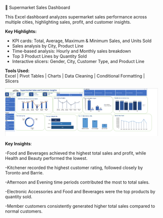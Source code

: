 🛒 Supermarket Sales Dashboard

This Excel dashboard analyzes supermarket sales performance across multiple cities, highlighting sales, profit, and customer insights.

**Key Highlights:**
- KPI cards: Total, Average, Maximum & Minimum Sales, and Units Sold  
- Sales analysis by City, Product Line 
- Time-based analysis: Hourly and Monthly sales breakdown  
- Top 3 Product Lines by Quantity Sold  
- Interactive slicers: Gender, City, Customer Type, and Product Line

  
**Tools Used:**  
Excel | Pivot Tables | Charts | Data Cleaning | Conditional Formatting | Slicers

![Supermarket Dashboard](./Supermarket-Dashboard.png)


**Key Insights**:

-Food and Beverages achieved the highest total sales and profit, while Health and Beauty performed the lowest.

-Kitchener recorded the highest customer rating, followed closely by Toronto and Barrie.

-Afternoon and Evening time periods contributed the most to total sales.

-Electronic Accessories and Food and Beverages were the top products by quantity sold.

-Member customers consistently generated higher total sales compared to normal customers.
